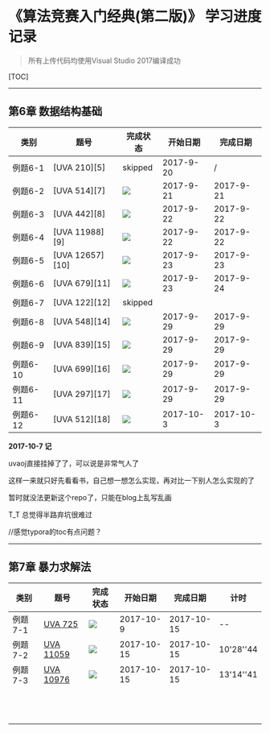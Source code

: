 # **《算法竞赛入门经典(第二版)》 学习进度记录**
> 所有上传代码均使用Visual Studio 2017编译成功  



[TOC]

----------------------


## **第6章 数据结构基础**

| 类别     | 题号              | 完成状态    | 开始日期      | 完成日期      |
| ------ | --------------- | ------- | --------- | --------- |
| 例题6-1  | [UVA 210][5]    | skipped | 2017-9-20 | /         |
| 例题6-2  | [UVA 514][7]    | ![][2]  | 2017-9-21 | 2017-9-21 |
| 例题6-3  | [UVA 442][8]    | ![][2]  | 2017-9-22 | 2017-9-22 |
| 例题6-4  | [UVA 11988][9]  | ![][2]  | 2017-9-22 | 2017-9-22 |
| 例题6-5  | [UVA 12657][10] | ![][2]  | 2017-9-23 | 2017-9-23 |
| 例题6-6  | [UVA 679][11]   | ![][2]  | 2017-9-23 | 2017-9-24 |
| 例题6-7  | [UVA 122][12]   | skipped |           |           |
| 例题6-8  | [UVA 548][14]   | ![][2]  | 2017-9-29 | 2017-9-29 |
| 例题6-9  | [UVA 839][15]   | ![][2]  | 2017-9-29 | 2017-9-29 |
| 例题6-10 | [UVA 699][16]   | ![][2]  | 2017-9-29 | 2017-9-29 |
| 例题6-11 | [UVA 297][17]   | ![][2]  | 2017-9-29 | 2017-9-29 |
| 例题6-12 | [UVA 512][18]   | ![][2]  | 2017-10-3 | 2017-10-3 |



**2017-10-7 记**

uvaoj直接挂掉了了，可以说是非常气人了

这样一来就只好先看看书，自己想一想怎么实现，再对比一下别人怎么实现的了

暂时就没法更新这个repo了，只能在blog上乱写乱画

T_T 总觉得半路弃坑很难过

//感觉typora的toc有点问题？

---------------------

## **第7章 暴力求解法**

| 类别    | 题号                                       | 完成状态   | 开始日期       | 完成日期       | 计时        |
| ----- | ---------------------------------------- | ------ | ---------- | ---------- | --------- |
| 例题7-1 | [UVA 725](https://uva.onlinejudge.org/index.php?option=com_onlinejudge&Itemid=8&page=show_problem&category=841&problem=666&mosmsg=Submission+received+with+ID+20180790) | ![][2] | 2017-10-9  | 2017-10-15 | --        |
| 例题7-2 | [UVA 11059](https://uva.onlinejudge.org/index.php?option=com_onlinejudge&Itemid=8&category=841&page=show_problem&problem=2000) | ![][2] | 2017-10-15 | 2017-10-15 | 10'28''44 |
| 例题7-3 | [UVA 10976](https://uva.onlinejudge.org/index.php?option=com_onlinejudge&Itemid=8&category=841&page=show_problem&problem=1917) | ![][2] | 2017-10-15 | 2017-10-15 | 13'14''41 |
|       |                                          |        |            |            |           |
|       |                                          |        |            |            |           |
|       |                                          |        |            |            |           |
|       |                                          |        |            |            |           |
|       |                                          |        |            |            |           |
|       |                                          |        |            |            |           |
|       |                                          |        |            |            |           |
|       |                                          |        |            |            |           |
|       |                                          |        |            |            |           |
|       |                                          |        |            |            |           |
|       |                                          |        |            |            |           |
|       |                                          |        |            |            |           |




[2]: https://img.shields.io/badge/AC-%E2%88%9A-brightgreen.svg
<!-- WA -->
[3]: https://img.shields.io/badge/WA-%C3%97-red.svg
<!-- TLE -->
[4]: https://img.shields.io/badge/TLE----yellow.svg

